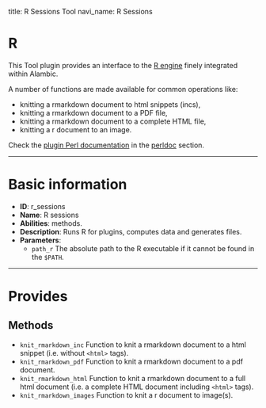 title: R Sessions Tool
navi_name: R Sessions


# R

This Tool plugin provides an interface to the [R engine](https://www.r-project.org) finely integrated within Alambic.

A number of functions are made available for common operations like:

* knitting a rmarkdown document to html snippets (incs),
* knitting a rmarkdown document to a PDF file,
* knitting a rmarkdown document to a complete HTML file,
* knitting a r document to an image.

Check the [plugin Perl documentation](http://alambic.io/perldoc/Alambic/Tools/R.pm.html) in the [perldoc](http://alambic.io/perldoc/index.html) section.

-----

# Basic information

* **ID**: r_sessions
* **Name**: R sessions
* **Abilities**: methods.
* **Description**: Runs R for plugins, computes data and generates files.
* **Parameters**:
  * `path_r` The absolute path to the R executable if it cannot be found in the `$PATH`.

-----

# Provides

## Methods

* `knit_rmarkdown_inc` Function to knit a rmarkdown document to a html snippet (i.e. without `<html>` tags).
* `knit_rmarkdown_pdf` Function to knit a rmarkdown document to a pdf document.
* `knit_rmarkdown_html` Function to knit a rmarkdown document to a full html document (i.e. a complete HTML document including `<html>` tags).
* `knit_rmarkdown_images` Function to knit a r document to image(s).
